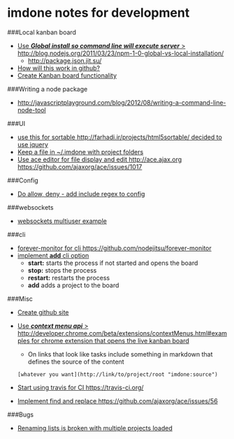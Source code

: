 imdone notes for development
==========
###Local kanban board 
- [Use ***Global install so command line will execute server*** > <http://blog.nodejs.org/2011/03/23/npm-1-0-global-vs-local-installation/>](#archive:260)
   - <http://package.json.jit.su/>
- [How will this work in github?](#archive:270)
- [Create Kanban board functionality](#archive:290)

###Writing a node package
- <http://javascriptplayground.com/blog/2012/08/writing-a-command-line-node-tool>

###UI
- [use this for sortable <http://farhadi.ir/projects/html5sortable/> decided to use jquery](#archive:250)
- [Keep a file in ~/.imdone with project folders](#archive:140)
- [Use ace editor for file display and edit <http://ace.ajax.org> <https://github.com/ajaxorg/ace/issues/1017>](#done:10)

###Config
- [Do allow, deny - add include regex to config](#archive:240)

###websockets
- [websockets multiuser example](https://github.com/einaros/ws/blob/master/examples/fileapi/server.js)

###cli
- [forever-monitor for cli <https://github.com/nodejitsu/forever-monitor>](#todo:110)
- [implement **add** cli option](#archive:170)
	- **start:** starts the process if not started and opens the board
	- **stop:** stops the process
	- **restart:** restarts the process
	- **add** adds a project to the board

###Misc
- [Create github site](#archive:280)
- [Use ***context menu api*** > <http://developer.chrome.com/beta/extensions/contextMenus.html#examples> for chrome extension that opens the live kanban board](#todo:120)
	- On links that look like tasks include something in markdown that defines the source of the content

	`[whatever you want](http://link/to/project/root "imdone:source")`

- [Start using travis for CI <https://travis-ci.org/>](#todo:80)
- [Implement find and replace <https://github.com/ajaxorg/ace/issues/56>](#todo:30)

###Bugs
- [Renaming lists is broken with multiple projects loaded](#doing:0)






